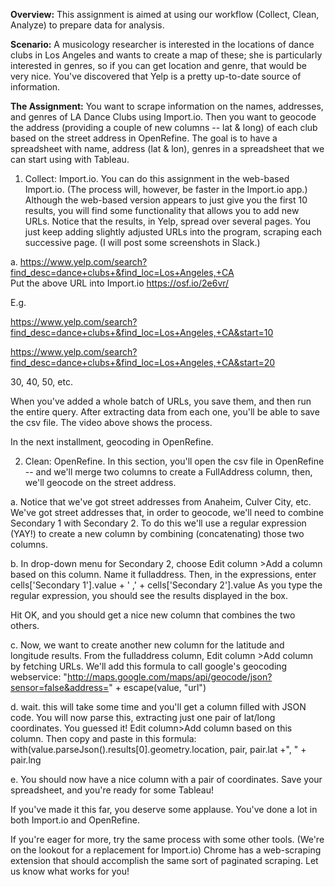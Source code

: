 **Overview:** This assignment is aimed at using our workflow (Collect, Clean, Analyze) to prepare data for analysis.

**Scenario:** A musicology researcher is interested in the locations of dance clubs in Los Angeles and wants to create a map of these; she is particularly interested in genres, so if you can get location and genre, that would be very nice.   You've discovered that Yelp is a pretty up-to-date source of information.  

**The Assignment:**  You want to scrape information on the names, addresses, and genres of LA Dance Clubs using Import.io.  Then you want to geocode the address (providing a couple of new columns -- lat & long) of each club based on the street address in OpenRefine.  The goal is to have a spreadsheet with name, address (lat & lon), genres in a spreadsheet that we can start using with Tableau.  

1. Collect:  Import.io.  You can do this assignment in the web-based Import.io. (The process will, however, be faster in the Import.io app.)   Although the web-based version appears to just give you the first 10 results,  you will find some functionality that allows you to add new URLs.  Notice that the results, in Yelp, spread over several pages.  You just keep adding slightly adjusted URLs into the program, scraping each successive page.  (I will post some screenshots in Slack.)   

a. https://www.yelp.com/search?find_desc=dance+clubs+&find_loc=Los+Angeles,+CA  
Put the above URL into Import.io
https://osf.io/2e6vr/

E.g.

https://www.yelp.com/search?find_desc=dance+clubs+&find_loc=Los+Angeles,+CA&start=10

https://www.yelp.com/search?find_desc=dance+clubs+&find_loc=Los+Angeles,+CA&start=20

30, 40, 50, etc.  

When you've added a whole batch of URLs, you save them, and then run the entire query.  After extracting data from each one, you'll be able to save the csv file.  The video above shows the process.  

In the next installment, geocoding in OpenRefine.

2. Clean: OpenRefine.  In this section, you'll open the csv file in OpenRefine -- and we'll merge two columns to create a FullAddress column, then, we'll geocode on the street address.  

a. Notice that we've got street addresses from Anaheim, Culver City, etc.  We've got street addresses that, in order to geocode, we'll need to combine Secondary 1 with Secondary 2.  To do this we'll use a regular expression (YAY!) to create a new column by combining (concatenating) those two columns.  

b. In drop-down menu for Secondary 2, choose Edit column >Add a column based on this column.  Name it fulladdress.  Then, in the expressions, enter  cells['Secondary 1'].value + ' ,' + cells['Secondary 2'].value  As you type the regular expression, you should see the results displayed in the box.  

Hit OK, and you should get a nice new column that combines the two others.

c.  Now, we want to create another new column for the latitude and longitude results.  From the fulladdress column, Edit column >Add column by fetching URLs.  We'll add this formula to call google's geocoding webservice:  "http://maps.google.com/maps/api/geocode/json?sensor=false&address=" + escape(value, "url")

d. wait.  this will take some time and you'll get a column filled with JSON code.  You will now parse this, extracting just one pair of lat/long coordinates.  You guessed it!  Edit column>Add column based on this column.  Then copy and paste in this formula:
with(value.parseJson().results[0].geometry.location, pair, pair.lat +", " + pair.lng

e. You should now have a nice column with a pair of coordinates.  Save your spreadsheet, and you're ready for some Tableau!  

If you've made it this far, you deserve some applause.  You've done a lot in both Import.io and OpenRefine.

If you're eager for more, try the same process with some other tools. (We're on the lookout for a replacement for Import.io) Chrome has a web-scraping extension that should accomplish the same sort of paginated scraping.  Let us know what works for you!  
